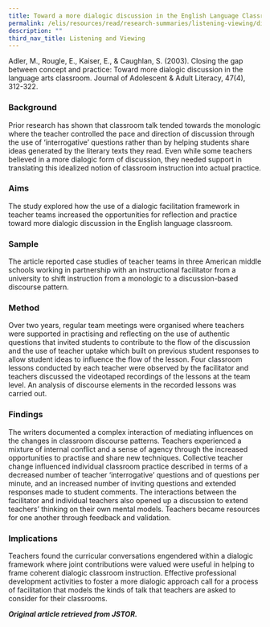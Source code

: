 ```yaml
---
title: Toward a more dialogic discussion in the English Language Classroom
permalink: /elis/resources/read/research-summaries/listening-viewing/dialogic-discussion-in-classroom/
description: ""
third_nav_title: Listening and Viewing
---
```

Adler, M., Rougle, E., Kaiser, E., & Caughlan, S. (2003). Closing the gap between concept and practice: Toward more dialogic discussion in the language arts classroom. Journal of Adolescent & Adult Literacy, 47(4), 312-322.

### Background

Prior research has shown that classroom talk tended towards the monologic where the teacher controlled the pace and direction of discussion through the use of ‘interrogative’ questions rather than by helping students share ideas generated by the literary texts they read. Even while some teachers believed in a more dialogic form of discussion, they needed support in translating this idealized notion of classroom instruction into actual practice.

### Aims

The study explored how the use of a dialogic facilitation framework in teacher teams increased the opportunities for reflection and practice toward more dialogic discussion in the English language classroom.

### Sample

The article reported case studies of teacher teams in three American middle schools working in partnership with an instructional facilitator from a university to shift instruction from a monologic to a discussion-based discourse pattern.

### Method

Over two years, regular team meetings were organised where teachers were supported in practising and reflecting on the use of authentic questions that invited students to contribute to the flow of the discussion and the use of teacher uptake which built on previous student responses to allow student ideas to influence the flow of the lesson. Four classroom lessons conducted by each teacher were observed by the facilitator and teachers discussed the videotaped recordings of the lessons at the team level. An analysis of discourse elements in the recorded lessons was carried out.

### Findings

The writers documented a complex interaction of mediating influences on the changes in classroom discourse patterns. Teachers experienced a mixture of internal conflict and a sense of agency through the increased opportunities to practise and share new techniques. Collective teacher change influenced individual classroom practice described in terms of a decreased number of teacher ‘interrogative’ questions and of questions per minute, and an increased number of inviting questions and extended responses made to student comments. The interactions between the facilitator and individual teachers also opened up a discussion to extend teachers’ thinking on their own mental models. Teachers became resources for one another through feedback and validation.

### Implications

Teachers found the curricular conversations engendered within a dialogic framework where joint contributions were valued were useful in helping to frame coherent dialogic classroom instruction. Effective professional development activities to foster a more dialogic approach call for a process of facilitation that models the kinds of talk that teachers are asked to consider for their classrooms.


_**Original article retrieved from JSTOR.**_  
